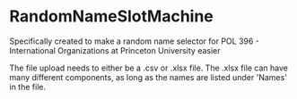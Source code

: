 # RandomNameSlotMachine
Specifically created to make a random name selector for POL 396 - International Organizations at Princeton University easier

The file upload needs to either be a .csv or .xlsx file. The .xlsx file can have many different components, as long as the names are listed under 'Names' in the file.
